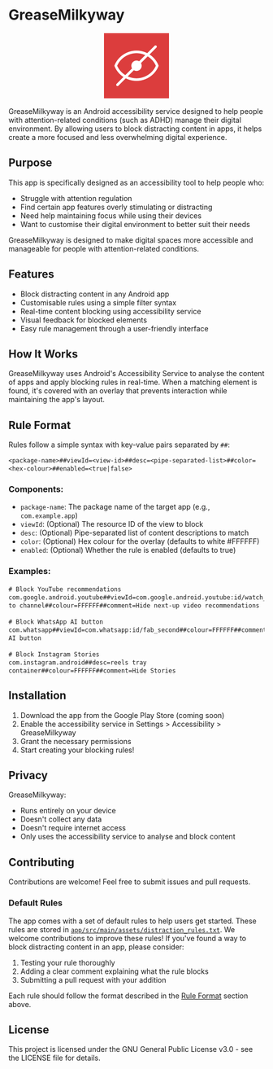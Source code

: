 # GreaseMilkyway

<div align="center">
<img src="app/src/main/ic_launcher-playstore.png" width="128" height="128" alt="App Icon">
</div>

GreaseMilkyway is an Android accessibility service designed to help people with attention-related conditions (such as ADHD) manage their digital environment. By allowing users to block distracting content in apps, it helps create a more focused and less overwhelming digital experience.

## Purpose

This app is specifically designed as an accessibility tool to help people who:
- Struggle with attention regulation
- Find certain app features overly stimulating or distracting
- Need help maintaining focus while using their devices
- Want to customise their digital environment to better suit their needs

GreaseMilkyway is designed to make digital spaces more accessible and manageable for people with attention-related conditions.

## Features

- Block distracting content in any Android app
- Customisable rules using a simple filter syntax
- Real-time content blocking using accessibility service
- Visual feedback for blocked elements
- Easy rule management through a user-friendly interface

## How It Works

GreaseMilkyway uses Android's Accessibility Service to analyse the content of apps and apply blocking rules in real-time. When a matching element is found, it's covered with an overlay that prevents interaction while maintaining the app's layout.

## Rule Format

Rules follow a simple syntax with key-value pairs separated by `##`:

```
<package-name>##viewId=<view-id>##desc=<pipe-separated-list>##color=<hex-colour>##enabled=<true|false>
```

### Components:

- `package-name`: The package name of the target app (e.g., `com.example.app`)
- `viewId`: (Optional) The resource ID of the view to block
- `desc`: (Optional) Pipe-separated list of content descriptions to match
- `color`: (Optional) Hex colour for the overlay (defaults to white #FFFFFF)
- `enabled`: (Optional) Whether the rule is enabled (defaults to true)

### Examples:

```
# Block YouTube recommendations
com.google.android.youtube##viewId=com.google.android.youtube:id/watch_list##desc=Shorts|Go to channel##colour=FFFFFF##comment=Hide next-up video recommendations

# Block WhatsApp AI button
com.whatsapp##viewId=com.whatsapp:id/fab_second##colour=FFFFFF##comment=Hide AI button

# Block Instagram Stories
com.instagram.android##desc=reels tray container##colour=FFFFFF##comment=Hide Stories
```

## Installation

1. Download the app from the Google Play Store (coming soon)
2. Enable the accessibility service in Settings > Accessibility > GreaseMilkyway
3. Grant the necessary permissions
4. Start creating your blocking rules!

## Privacy

GreaseMilkyway:
- Runs entirely on your device
- Doesn't collect any data
- Doesn't require internet access
- Only uses the accessibility service to analyse and block content

## Contributing

Contributions are welcome! Feel free to submit issues and pull requests.

### Default Rules

The app comes with a set of default rules to help users get started. These rules are stored in [`app/src/main/assets/distraction_rules.txt`](https://github.com/konradkollnig/GreaseMilkyway2/blob/main/app/src/main/assets/distraction_rules.txt). We welcome contributions to improve these rules! If you've found a way to block distracting content in an app, please consider:

1. Testing your rule thoroughly
2. Adding a clear comment explaining what the rule blocks
3. Submitting a pull request with your addition

Each rule should follow the format described in the [Rule Format](#rule-format) section above.

## License

This project is licensed under the GNU General Public License v3.0 - see the LICENSE file for details. 